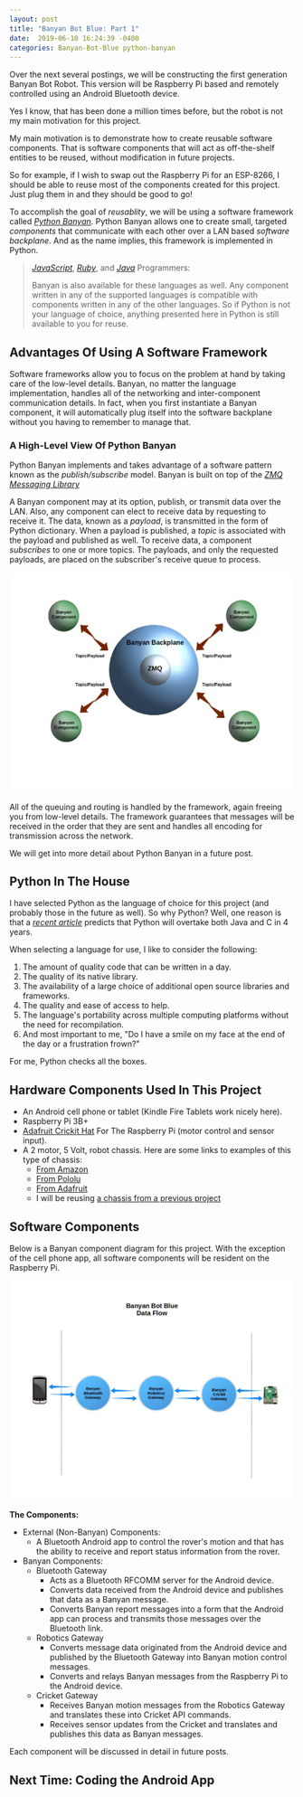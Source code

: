 ```yaml
---
layout: post
title: "Banyan Bot Blue: Part 1"
date:  2019-06-10 16:24:39 -0400
categories: Banyan-Bot-Blue python-banyan
---
```


Over the next several postings, we will be constructing the first generation
Banyan Bot Robot. This version will be
Raspberry Pi based and remotely controlled using an Android Bluetooth device. 

Yes I know, that has been
done a million times before, but the robot is not my main motivation for this project.

My main motivation is to demonstrate how to create reusable software components. That is software
components that will act as off-the-shelf entities to be reused, without modification in future projects.

So for example, if I wish to swap out the Raspberry Pi for an ESP-8266, 
I should be able to reuse most of the components created for this project. Just plug them
in and they should be good to go!

To accomplish the goal of *reusablity*, we will be using a software
framework called [*Python Banyan*](https://mryslab.github.io/python_banyan/#). Python Banyan allows one to create small, targeted
*components* that communicate with each other over a LAN based *software backplane*.
And as the name implies, this framework is implemented in Python.

> [*JavaScript*](https://github.com/MrYsLab/js-banyan), [*Ruby*](https://github.com/MrYsLab/rb_banyan), and [*Java*](https://github.com/MrYsLab/javabanyan) Programmers:
>
> Banyan is also available for these languages as well. 
> Any component written in any of the supported languages is compatible with
components written in any of the other languages. So if Python is not your language of choice,
anything presented here in Python is still available to you for reuse.

## Advantages Of Using A Software Framework

Software frameworks allow you to focus on the problem at hand by taking care of the low-level details. Banyan,
 no matter the language implementation, handles all of the
networking and inter-component communication details. In fact, when you first instantiate
a Banyan component, it will automatically plug itself into the software backplane without you having
to remember to manage that.

### A High-Level View Of Python Banyan

Python Banyan implements and takes advantage of a software pattern known as 
the *publish/subscribe* model. Banyan is built on top of the [*ZMQ Messaging Library*](http://zeromq.org/)

A Banyan component may at its option, publish, or transmit data over the LAN. Also, any component can elect to receive
data by requesting to receive it. The data, known as a *payload*, is transmitted in the form of Python dictionary.
When a payload is published, a *topic* is associated with the payload
and published as well.
To receive data, a component *subscribes* to one or more topics. The payloads, and only the
requested payloads, 
are placed on the subscriber's receive queue to process.

![](https://github.com/MrYsLab/bots-in-pieces/blob/gh-pages/images/banyan-bot-blue-1/Banyan1.jpg)

All of the queuing and routing is handled by the framework, again freeing you from
low-level details. The framework guarantees that messages will be received in 
the order that they are sent and handles all encoding for transmission across the network.

We will get into more detail about Python Banyan in a future post.


## Python In The House
I have selected Python as the language of choice for this project (and probably those in the future 
as well). So why Python? Well, one reason is that a [*recent article*](https://www.zdnet.com/article/programming-languages-python-predicted-to-overtake-c-and-java-in-next-4-years/)
predicts that Python will overtake both Java and C in 4 years.

When selecting a language for use, I like to consider the following:

1. The amount of quality code that can be written in a day.
2. The quality of its native library.
3. The availability of a large choice of additional open source libraries and frameworks.
4. The quality and ease of access to help.
5. The language's portability across multiple computing platforms without the need for recompilation.
6. And most important to me,  "Do I have a smile on my face at the end of the day or a frustration
frown?"

For me, Python checks all the boxes.

## Hardware Components Used In This Project

* An Android cell phone or tablet (Kindle Fire Tablets work nicely here). 
* Raspberry Pi 3B+
* [Adafruit Crickit Hat](https://www.adafruit.com/product/3957) For The Raspberry Pi (motor control and sensor input).
* A 2 motor, 5 Volt, robot chassis. Here are some links to examples of this type of chassis:
  * [From Amazon](https://smile.amazon.com/Emgreat%C2%AE-Chassis-Encoder-wheels-Battery/dp/B00GLO5SMY/ref=sr_1_17?keywords=robot+chassis&qid=1560195956&s=gateway&sr=8-17_)
  * [From Pololu](https://www.pololu.com/product/3500)
  * [From Adafruit](https://www.adafruit.com/product/3216)
  * I will be reusing [a chassis from a previous project](https://www.sparkfun.com/products/12649)
  
  
## Software Components

Below is a Banyan component diagram for this project. With the exception of the cell phone app, all
software components will be resident on the Raspberry Pi.

![](https://github.com/MrYsLab/bots-in-pieces/blob/gh-pages/images/banyan-bot-blue-1/bbb-data-flow.jpg)

**The Components:**

* External (Non-Banyan) Components:
  * A Bluetooth Android app to control the rover's motion and that has the ability to receive and report status information from 
the rover.
* Banyan Components:
  * Bluetooth Gateway
    * Acts as a Bluetooth RFCOMM server for the Android device.
    * Converts data received from the Android device and publishes that data as a Banyan message.
    * Converts Banyan report messages into a form that the Android app can process and transmits those messages over the Bluetooth link.
  * Robotics Gateway
    * Converts message data originated from the Android device and published by the Bluetooth Gateway into Banyan motion control messages.
    * Converts and relays Banyan messages from the Raspberry Pi to the Android device.
  * Cricket Gateway
    * Receives Banyan motion messages from the Robotics Gateway and translates these into Cricket API commands.
    * Receives sensor updates from the Cricket and translates and publishes this data as Banyan messages.

Each component will be discussed in detail in future posts.

## Next Time: Coding the Android App





